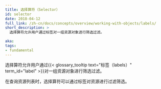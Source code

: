 ```yaml
---
title: 选择算符（Selector）
id: selector
date: 2018-04-12
full_link: /zh-cn/docs/concepts/overview/working-with-objects/labels/
short_description: >
  选择算符允许用户通过标签对一组资源对象进行筛选过滤。

aka: 
tags:
- fundamental
---
```





选择算符允许用户通过{{< glossary_tooltip text="标签（labels）" term_id="label" >}}对一组资源对象进行筛选过滤。



在查询资源列表时，选择算符可以通过标签对资源进行过滤筛选。

